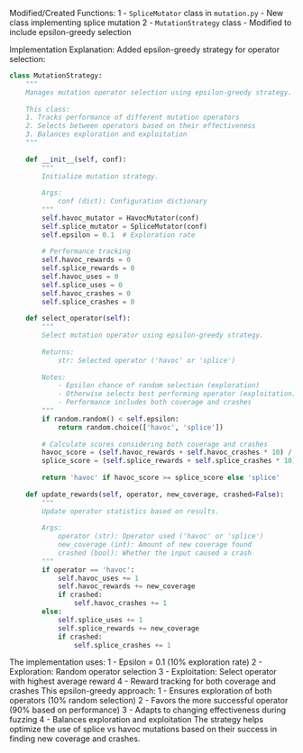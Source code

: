 Modified/Created Functions:
1 - `SpliceMutator` class in `mutation.py` - New class implementing splice mutation
2 - `MutationStrategy` class - Modified to include epsilon-greedy selection

Implementation Explanation:
Added epsilon-greedy strategy for operator selection:

```python
class MutationStrategy:
    """
    Manages mutation operator selection using epsilon-greedy strategy.
    
    This class:
    1. Tracks performance of different mutation operators
    2. Selects between operators based on their effectiveness
    3. Balances exploration and exploitation
    """
    
    def __init__(self, conf):
        """
        Initialize mutation strategy.
        
        Args:
            conf (dict): Configuration dictionary
        """
        self.havoc_mutator = HavocMutator(conf)
        self.splice_mutator = SpliceMutator(conf)
        self.epsilon = 0.1  # Exploration rate
        
        # Performance tracking
        self.havoc_rewards = 0
        self.splice_rewards = 0
        self.havoc_uses = 0
        self.splice_uses = 0
        self.havoc_crashes = 0
        self.splice_crashes = 0
        
    def select_operator(self):
        """
        Select mutation operator using epsilon-greedy strategy.
        
        Returns:
            str: Selected operator ('havoc' or 'splice')
            
        Notes:
            - Epsilon chance of random selection (exploration)
            - Otherwise selects best performing operator (exploitation)
            - Performance includes both coverage and crashes
        """
        if random.random() < self.epsilon:
            return random.choice(['havoc', 'splice'])
            
        # Calculate scores considering both coverage and crashes
        havoc_score = (self.havoc_rewards + self.havoc_crashes * 10) / max(1, self.havoc_uses)
        splice_score = (self.splice_rewards + self.splice_crashes * 10) / max(1, self.splice_uses)
        
        return 'havoc' if havoc_score >= splice_score else 'splice'
        
    def update_rewards(self, operator, new_coverage, crashed=False):
        """
        Update operator statistics based on results.
        
        Args:
            operator (str): Operator used ('havoc' or 'splice')
            new_coverage (int): Amount of new coverage found
            crashed (bool): Whether the input caused a crash
        """
        if operator == 'havoc':
            self.havoc_uses += 1
            self.havoc_rewards += new_coverage
            if crashed:
                self.havoc_crashes += 1
        else:
            self.splice_uses += 1
            self.splice_rewards += new_coverage
            if crashed:
                self.splice_crashes += 1

```

The implementation uses:
1 - Epsilon = 0.1 (10% exploration rate)
2 - Exploration: Random operator selection
3 - Exploitation: Select operator with highest average reward
4 - Reward tracking for both coverage and crashes
This epsilon-greedy approach:
1 - Ensures exploration of both operators (10% random selection)
2 - Favors the more successful operator (90% based on performance)
3 - Adapts to changing effectiveness during fuzzing
4 - Balances exploration and exploitation
The strategy helps optimize the use of splice vs havoc mutations based on their success in finding new coverage and crashes.
